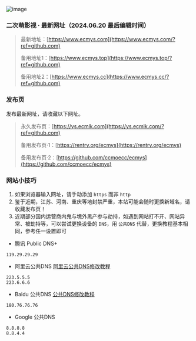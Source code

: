 ![image](https://cdn.statically.io/gh/ecmlk/picx-images-hosting@master/image.4xufpbt35t.webp)

### 二次萌影视 · 最新网址（2024.06.20 最后编辑时间）
>最新地址：[https://www.ecmys.com](https://www.ecmys.com/?ref=github.com)
>
>备用地址1：[https://www.ecmys.top](https://www.ecmys.top/?ref=github.com)
>
>备用地址2：[https://www.ecmys.cc](https://www.ecmys.cc/?ref=github.com)

### 发布页
发布最新网址，请收藏以下网址。
>永久发布页：[https://ys.ecmlk.com](https://ys.ecmlk.com/?ref=github.com)
>
>备用发布页·1：[https://rentry.org/ecmys](https://rentry.org/ecmys)
>
>备用发布页·2：[https://github.com/ccmoecc/ecmys](https://github.com/ccmoecc/ecmys)

### 网站小技巧
1. 如果浏览器输入网址，请手动添加 `https` 而非 `http`
2. 鉴于近期，江苏、河南、重庆等地封禁严重，本站可能会随时更换新域名，请收藏发布页！
3. 近期部分国内运营商内鬼与境外黑产参与劫持，如遇到网站打不开、网站异常、被劫持等，可以尝试更换设备的 `DNS`，用 `公共DNS` 代替，更换教程基本相同，参考任一设置即可

* 腾讯 Public DNS+
```
119.29.29.29
```

* 阿里云公共DNS [阿里云公共DNS修改教程](https://www.alidns.com/knowledge?type=SETTING_DOCS#user_windows)
```
223.5.5.5
223.6.6.6
```

* Baidu 公共DNS [公共DNS修改教程](https://dudns.baidu.com/index.html)
```
180.76.76.76
```

* Google 公共DNS
```
8.8.8.8
8.8.4.4
```
